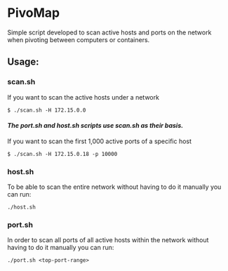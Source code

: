 # PivoMap

Simple script developed to scan active hosts and ports on the network when pivoting between computers or containers.

## Usage:

### scan.sh

If you want to scan the active hosts under a network

```
$ ./scan.sh -H 172.15.0.0
```
#### ***The port.sh and host.sh scripts use scan.sh as their basis.***

If you want to scan the first 1,000 active ports of a specific host

```
$ ./scan.sh -H 172.15.0.18 -p 10000
```

### host.sh

To be able to scan the entire network without having to do it manually you can run:

```
./host.sh
```

### port.sh

In order to scan all ports of all active hosts within the network without having to do it manually you can run:

```
./port.sh <top-port-range>
```
